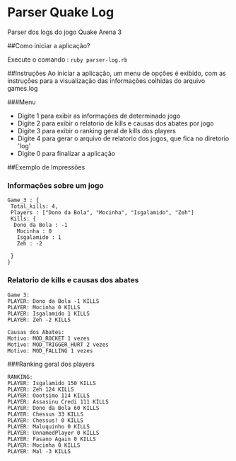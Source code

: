 # Parser Quake Log
Parser dos logs do jogo Quake Arena  3


##Como iniciar a aplicação?

Execute o comando :
`ruby parser-log.rb`


##Instruções
Ao iniciar a aplicação, um menu de opções é exibido, com as instruções para a visualização das informações colhidas do arquivo games.log


###Menu
- Digite 1 para exibir as informações de determinado jogo
- Digite 2 para exibir o relatorio de kills e causas dos abates por jogo
- Digite 3 para exibir o ranking geral de kills dos players
- Digite 4 para gerar o arquivo de relatorio dos jogos, que fica no diretorio 'log'
- Digite 0 para finalizar a aplicação



##Exemplo de Impressões

### Informações sobre um jogo

```
Game_3 : {
 Total_kills: 4,
 Players : ["Dono da Bola", "Mocinha", "Isgalamido", "Zeh"]
 Kills: {
  Dono da Bola : -1
   Mocinha : 0
   Isgalamido : 1
   Zeh : -2
 
 }
}
```

### Relatorio de kills e causas dos abates

```
Game 3:
PLAYER: Dono da Bola -1 KILLS
PLAYER: Mocinha 0 KILLS
PLAYER: Isgalamido 1 KILLS
PLAYER: Zeh -2 KILLS

Causas dos Abates:
Motivo: MOD_ROCKET 1 vezes
Motivo: MOD_TRIGGER_HURT 2 vezes
Motivo: MOD_FALLING 1 vezes
```


###Ranking geral dos players
```
RANKING:
PLAYER: Isgalamido 150 KILLS
PLAYER: Zeh 124 KILLS
PLAYER: Oootsimo 114 KILLS
PLAYER: Assasinu Credi 111 KILLS
PLAYER: Dono da Bola 60 KILLS
PLAYER: Chessus 33 KILLS
PLAYER: Chessus! 0 KILLS
PLAYER: Maluquinho 0 KILLS
PLAYER: UnnamedPlayer 0 KILLS
PLAYER: Fasano Again 0 KILLS
PLAYER: Mocinha 0 KILLS
PLAYER: Mal -3 KILLS
```
